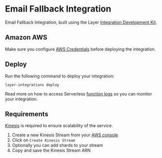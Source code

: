 # Email Fallback Integration

Email Fallback Integration, built using the Layer [Integration Development Kit](https://preview-docs.layer.com/reference/integrations/framework).

## Amazon AWS

Make sure you configure [AWS Credentials](https://serverless.com/framework/docs/providers/aws/guide/credentials/) before deploying the integration.

## Deploy

Run the following command to deploy your integration:

    layer-integrations deploy

Read more on how to access Serverless [function logs](https://serverless.com/framework/docs/providers/aws/cli-reference/logs/) so you can monitor your integration.

## Requirements

[Kinesis](https://aws.amazon.com/kinesis/) is required to ensure scalability of the service.

1. Create a new Kinesis Stream from your [AWS console](https://console.aws.amazon.com/kinesis/home)
2. Click on `Create Kinesis Stream`
3. Optionally you can add shards to your stream
4. Copy and save the Kinesis Stream ARN
